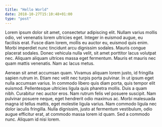 ```yaml
---
title: "Hello World"
date: 2018-10-27T15:10:48+01:00
type: "post"
---
```


Lorem ipsum dolor sit amet, consectetur adipiscing elit. Nullam varius mollis odio, vel venenatis lorem ultricies eget. Integer in euismod augue, eu facilisis erat. Fusce diam lorem, mollis eu auctor eu, euismod quis enim. Morbi imperdiet nunc tincidunt arcu dignissim sodales. Mauris congue placerat sodales. Donec vehicula nulla velit, sit amet porttitor lacus volutpat nec. Aliquam aliquam ultrices massa eget fermentum. Mauris et mauris nec quam mattis venenatis. Nam ac lacus metus. 

Aenean sit amet accumsan quam. Vivamus aliquam lorem justo, id fringilla sapien rutrum in. Etiam nec velit nec turpis porta pulvinar. In ut ipsum eget nulla accumsan varius. In commodo libero quis diam porta, quis tempor elit euismod. Pellentesque ultricies ligula quis pharetra mollis. Duis a quam nibh. Curabitur nec auctor eros. Nam rutrum felis vel posuere suscipit. Nam pulvinar posuere neque, eget hendrerit odio maximus ac. Morbi malesuada magna id tellus mattis, eget molestie ligula varius. Nam commodo ligula nec dolor iaculis fringilla. Nulla dignissim, justo at fermentum vestibulum, odio augue efficitur erat, at commodo massa lorem id quam. Sed a commodo nunc. Aliquam id nisi lorem. 
